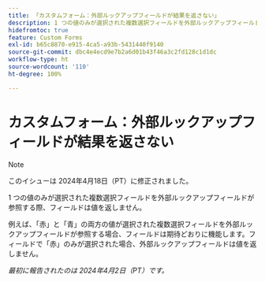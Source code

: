 ```yaml
---
title: 「カスタムフォーム：外部ルックアップフィールドが結果を返さない」
description: 1 つの値のみが選択された複数選択フィールドを外部ルックアップフィールドが参照する際、フィールドは値を返しません。
hidefromtoc: true
feature: Custom Forms
exl-id: b65c8870-e915-4ca5-a93b-5431440f9140
source-git-commit: dbc4e4ecd9e7b2a6d01b43f46a3c2fd128c1d1dc
workflow-type: ht
source-wordcount: '110'
ht-degree: 100%

---
```


# カスタムフォーム：外部ルックアップフィールドが結果を返さない

>[!NOTE]
>
>このイシューは 2024年4月18日（PT）に修正されました。

1 つの値のみが選択された複数選択フィールドを外部ルックアップフィールドが参照する際、フィールドは値を返しません。

例えば、「赤」と「青」の両方の値が選択された複数選択フィールドを外部ルックアップフィールドが参照する場合、フィールドは期待どおりに機能します。フィールドで「赤」のみが選択された場合、外部ルックアップフィールドは値を返しません。

_最初に報告されたのは 2024年4月2日（PT）です。_
